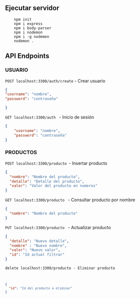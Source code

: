 ## Ejecutar servidor

```
    npm init
    npm i express
    npm i body-parser
    npm i nodemon
    npm i -g nodemon
    nodemon .
```

## API Endpoints

### USUARIO

<code>POST localhost:3300/auth/create</code> - Crear usuario
```json
{
"username": "nombre",
"password": "contraseña"

}
```

<code>GET localhost:3300/auth </code> - Inicio de sesión
```json
{
    "username": "nombre",
    "password": "contraseña"
}
```


### PRODUCTOS

<code>POST localhost:3300/producto </code>- Insertar producto
```json
{
  "nombre": "Nombre del producto",
  "detalle": "Detalle del producto",
  "valor": "Valor del producto en numeros"
}
```

<code>GET localhost:3300/producto </code> - Consultar producto por nombre
```json
{
  "nombre": "Nombre del producto"
}
```

<code>PUT localhost:3300/producto </code> - Actualizar producto
```json
{
  "detalle": "Nuevo detalle",
  "nombre" : "Nuevo nombre",
  "valor": "Nuevo valor",
  "id": "Id actual filtrar"
}
```

<code>delete localhost:3300/producto - Eliminar producto
```json
{
  "id": "Id del producto a eliminar"
}
```